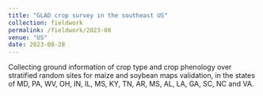 ```yaml
---
title: "GLAD crop survey in the southeast US"
collection: fieldwork
permalink: /fieldwork/2023-08
venue: "US"
date: 2023-08-28
---
```


Collecting ground information of crop type and crop phenology over stratified random sites for maize and soybean maps validation, in the states of MD, PA, WV, OH, IN, IL, MS, KY, TN, AR, MS, AL, LA, GA, SC, NC and VA.
